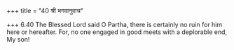 +++
title = "40 श्री भगवानुवाच"

+++
6.40 The Blessed Lord said O Partha, there is certainly no ruin for him
here or hereafter. For, no one engaged in good meets with a deplorable
end, My son!
